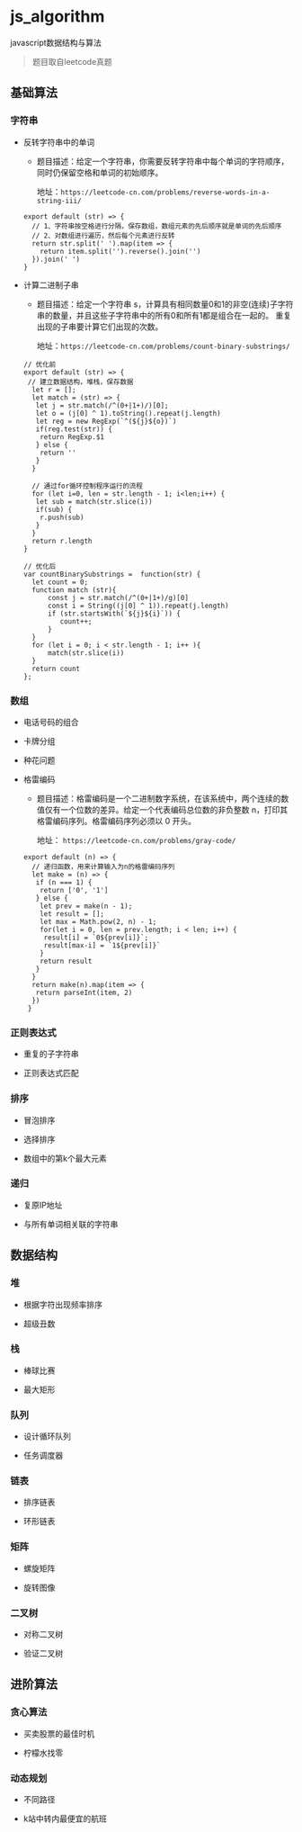 # js_algorithm
javascript数据结构与算法

> 题目取自leetcode真题

## 基础算法

### 字符串
* 反转字符串中的单词

  * 题目描述：给定一个字符串，你需要反转字符串中每个单词的字符顺序，同时仍保留空格和单词的初始顺序。
  
    地址：`https://leetcode-cn.com/problems/reverse-words-in-a-string-iii/`
  
  ```
  export default (str) => {
    // 1、字符串按空格进行分隔，保存数组，数组元素的先后顺序就是单词的先后顺序
    // 2、对数组进行遍历，然后每个元素进行反转
    return str.split(' ').map(item => {
      return item.split('').reverse().join('')
    }).join(' ')
  }

  ```

* 计算二进制子串
  * 题目描述：给定一个字符串 s，计算具有相同数量0和1的非空(连续)子字符串的数量，并且这些子字符串中的所有0和所有1都是组合在一起的。
重复出现的子串要计算它们出现的次数。

    地址：`https://leetcode-cn.com/problems/count-binary-substrings/`
    
  ```
  // 优化前
  export default (str) => {
   // 建立数据结构，堆栈，保存数据
    let r = [];
    let match = (str) => {
     let j = str.match(/^(0+|1+)/)[0];
     let o = (j[0] ^ 1).toString().repeat(j.length)
     let reg = new RegExp(`^(${j}${o})`)
     if(reg.test(str)) {
      return RegExp.$1
     } else {
      return ''
     }
    }

    // 通过for循环控制程序运行的流程
    for (let i=0, len = str.length - 1; i<len;i++) {
     let sub = match(str.slice(i))
     if(sub) {
      r.push(sub)
     }
    }
    return r.length
  }
  
  // 优化后
  var countBinarySubstrings =  function(str) {
    let count = 0;
    function match (str){
        const j = str.match(/^(0+|1+)/g)[0]
        const i = String((j[0] ^ 1)).repeat(j.length)
        if (str.startsWith(`${j}${i}`)) {
           count++; 
        }
    }
    for (let i = 0; i < str.length - 1; i++ ){
        match(str.slice(i)) 
    }
    return count 
  };
  ```

### 数组
* 电话号码的组合

* 卡牌分组

* 种花问题

* 格雷编码
  * 题目描述：格雷编码是一个二进制数字系统，在该系统中，两个连续的数值仅有一个位数的差异。给定一个代表编码总位数的非负整数 n，打印其格雷编码序列。格雷编码序列必须以 0 开头。
  
    地址： `https://leetcode-cn.com/problems/gray-code/`
  ```
  export default (n) => {
    // 递归函数，用来计算输入为n的格雷编码序列
    let make = (n) => {
     if (n === 1) {
      return ['0', '1']
     } else {
      let prev = make(n - 1);
      let result = [];
      let max = Math.pow(2, n) - 1;
      for(let i = 0, len = prev.length; i < len; i++) {
       result[i] = `0${prev[i]}`;
       result[max-i] = `1${prev[i]}`
      }
      return result
     }
    }
    return make(n).map(item => {
     return parseInt(item, 2)
    })
   }
  ```

### 正则表达式
* 重复的子字符串

* 正则表达式匹配

### 排序
* 冒泡排序

* 选择排序

* 数组中的第k个最大元素

### 递归
* 复原IP地址

* 与所有单词相关联的字符串

## 数据结构

### 堆
* 根据字符出现频率排序

* 超级丑数

### 栈
* 棒球比赛

* 最大矩形

### 队列
* 设计循环队列

* 任务调度器

### 链表
* 排序链表

* 环形链表

### 矩阵
* 螺旋矩阵

* 旋转图像

### 二叉树
* 对称二叉树

* 验证二叉树

## 进阶算法

### 贪心算法
* 买卖股票的最佳时机

* 柠檬水找零

### 动态规划
* 不同路径

* k站中转内最便宜的航班
